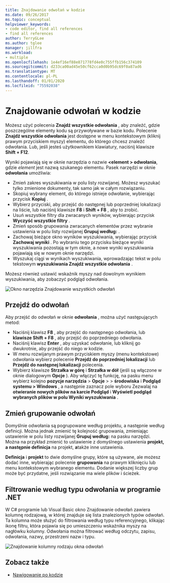 ```yaml
---
title: Znajdowanie odwołań w kodzie
ms.date: 09/26/2017
ms.topic: conceptual
helpviewer_keywords:
- code editor, find all references
- find all references
author: TerryGLee
ms.author: tglee
manager: jillfra
ms.workload:
- multiple
ms.openlocfilehash: 1e4ef16ef88e871778fd4e0c755ffb156c374109
ms.sourcegitcommit: d233ca00ad45e50cf62cca0d0b95dc69f0a87ad6
ms.translationtype: MT
ms.contentlocale: pl-PL
ms.lasthandoff: 01/01/2020
ms.locfileid: "75592038"
---
```

# <a name="find-references-in-your-code"></a>Znajdowanie odwołań w kodzie

Możesz użyć polecenia **Znajdź wszystkie odwołania** , aby znaleźć, gdzie poszczególne elementy kodu są przywoływane w bazie kodu. Polecenie **Znajdź wszystkie odwołania** jest dostępne w menu kontekstowym (kliknij prawym przyciskiem myszy) elementu, do którego chcesz znaleźć odwołania. Lub, jeśli jesteś użytkownikiem klawiatury, naciśnij klawisze **Shift + F12**.

Wyniki pojawiają się w oknie narzędzia o nazwie **\<element > odwołania**, gdzie *element* jest nazwą szukanego elementu. Pasek narzędzi w oknie **odwołania** umożliwia:
- Zmień zakres wyszukiwania w polu listy rozwijanej. Możesz wyszukać tylko zmienione dokumenty, tak samo jak w całym rozwiązaniu.
- Skopiuj wybrany element, do którego istnieje odwołanie, wybierając przycisk **Kopiuj** .
- Wybierz przyciski, aby przejść do następnej lub poprzedniej lokalizacji na liście, lub naciśnij klawisze **F8** i **Shift + F8** , aby to zrobić.
- Usuń wszystkie filtry dla zwracanych wyników, wybierając przycisk **Wyczyść wszystkie filtry** .
- Zmień sposób grupowania zwracanych elementów przez wybranie ustawienia w polu listy rozwijanej **Grupuj według:** .
- Zachowaj bieżące okno wyników wyszukiwania, wybierając przycisk **Zachowaj wyniki** . Po wybraniu tego przycisku bieżące wyniki wyszukiwania pozostają w tym oknie, a nowe wyniki wyszukiwania pojawiają się w nowym oknie narzędzi.
- Wyszukaj ciągi w wynikach wyszukiwania, wprowadzając tekst w polu tekstowym **wyszukiwania Znajdź wszystkie odwołania** .

Możesz również ustawić wskaźnik myszy nad dowolnym wynikiem wyszukiwania, aby zobaczyć podgląd odwołania.

![Okno narzędzia Znajdowanie wszystkich odwołań](../ide/media/vside_findallreferences.png)

## <a name="navigate-to-references"></a>Przejdź do odwołań
Aby przejść do odwołań w oknie **odwołania** , można użyć następujących metod:

- Naciśnij klawisz **F8** , aby przejść do następnego odwołania, lub **klawisze Shift + F8** , aby przejść do poprzedniego odwołania.
- Naciśnij klawisz **Enter** , aby uzyskać odwołanie, lub kliknij go dwukrotnie, aby przejść do niego w kodzie.
- W menu rozwijanym prawym przyciskiem myszy (menu kontekstowe) odwołania wybierz polecenie **Przejdź do poprzedniej lokalizacji** lub **Przejdź do następnej lokalizacji** polecenia.
- Wybierz klawisze **Strzałka w górę** i **Strzałka w dół** (jeśli są włączone w oknie dialogowym **Opcje** ). Aby włączyć tę funkcję, na pasku menu wybierz kolejno **pozycje narzędzia** > **Opcje** >  > **środowiska** i **Podgląd** **systemu > Windows** , a następnie zaznacz pole wyboru Zezwalaj na **otwieranie nowych plików na karcie Podgląd** i **Wyświetl podgląd wybranych plików w polu Wyniki wyszukiwania** .

## <a name="change-reference-groupings"></a>Zmień grupowanie odwołań
Domyślnie odwołania są pogrupowane według projektu, a następnie według definicji. Można jednak zmienić tę kolejność grupowania, zmieniając ustawienie w polu listy rozwijanej **Grupuj według:** na pasku narzędzi. Można na przykład zmienić to ustawienie z domyślnego ustawienia **projekt, a następnie definicja** na projekt, **a**także inne ustawienia.

**Definicja** i **projekt** to dwie domyślne grupy, które są używane, ale możesz dodać inne, wybierając polecenie **grupowania** na prawym kliknięciu lub menu kontekstowym wybranego elementu. Dodanie większej liczby grup może być przydatne, jeśli rozwiązanie ma wiele plików i ścieżek.

## <a name="filter-by-reference-type-in-net"></a>Filtrowanie według typu odwołania w programie .NET
W C# programie lub Visual Basic okno Znajdowanie odwołań zawiera kolumnę rodzajową, w której znajduje się lista znalezionych typów odwołań. Ta kolumna może służyć do filtrowania według typu referencyjnego, klikając ikonę filtru, która pojawia się po umieszczeniu wskaźnika myszy na nagłówku kolumny. Odwołania można filtrować według odczytu, zapisu, odwołania, nazwy, przestrzeni nazw i typu.

![Znajdowanie kolumny rodzaju okna odwołań ](../ide/media/vside_findallreferencesKind.png)

## <a name="see-also"></a>Zobacz także

- [Nawigowanie po kodzie](../ide/navigating-code.md)
